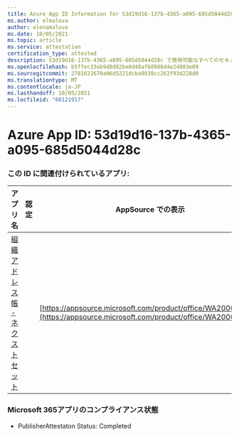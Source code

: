```yaml
---
title: Azure App ID Information for 53d19d16-137b-4365-a095-685d5044d28c
ms.author: elmalova
author: elenamalova
ms.date: 10/05/2021
ms.topic: article
ms.service: attestation
certification_type: attested
description: 53d19d16-137b-4365-a095-685d5044d28c で使用可能なすべてのセキュリティおよびコンプライアンス情報。
ms.openlocfilehash: b5ffec33eb9d8d82be8d48af68986d4e24803e09
ms.sourcegitcommit: 2781622670a06d5221dcba8838cc262f93d228d0
ms.translationtype: MT
ms.contentlocale: ja-JP
ms.lasthandoff: 10/05/2021
ms.locfileid: "60121917"
---
```

# <a name="azure-app-id-53d19d16-137b-4365-a095-685d5044d28c"></a>Azure App ID: 53d19d16-137b-4365-a095-685d5044d28c


### <a name="apps-associated-with-this-id"></a>この ID に関連付けられているアプリ:
| **アプリ名** | **認定** | **AppSource での表示** |
|--------------|---------------|-----------------------|
| [組織アドレス帳 - ネクストセット](https://docs.microsoft.com/microsoft-365-app-certification/forward/WA200001863) |  | [https://appsource.microsoft.com/product/office/WA200001863](https://appsource.microsoft.com/product/office/WA200001863) |

### <a name="microsoft-365-app-compliance-status"></a>Microsoft 365アプリのコンプライアンス状態
- PublisherAttestaton Status: Completed
